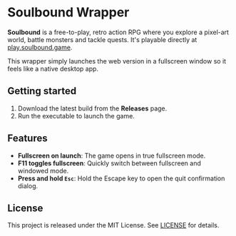 # Soulbound Wrapper

**Soulbound** is a free-to-play, retro action RPG where you explore a pixel-art world, battle monsters and tackle quests. It's playable directly at [play.soulbound.game](https://play.soulbound.game/).

This wrapper simply launches the web version in a fullscreen window so it feels like a native desktop app.

## Getting started

1. Download the latest build from the **Releases** page.
2. Run the executable to launch the game.

## Features

* **Fullscreen on launch**: The game opens in true fullscreen mode.
* **F11 toggles fullscreen**: Quickly switch between fullscreen and windowed mode.
* **Press and hold `Esc`**: Hold the Escape key to open the quit confirmation dialog.

## License

This project is released under the MIT License. See [LICENSE](https://github.com/Fynn9563/Soulbound-Wrapper/blob/master/LICENSE) for details.